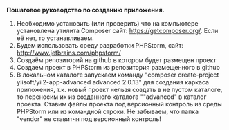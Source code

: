 **Пошаговое руководство по созданию приложения.**

1. Необходимо установить (или проверить) что на компьютере установлена утилита Composer
сайт: https://getcomposer.org/.
Если её нет, то устанавливаем.
2. Будем использовать среду разработки PHPStorm, сайт: http://www.jetbrains.com/phpstorm/
3. Создаём репозиторий на github в котором будет размещен проект
4. Создаем проект в PHPStorm из репозитория размещенного в github
5. В локальном каталоге запускаем команду "composer create-project yiisoft/yii2-app-advanced advanced 2.0.13" для создания каркаса приложения, т.к. новый проект нельзя создать в не пустом каталоге, то переносим их из созданного каталога ""advanced" в каталог проекта.
Ставим файлы проекта под версионный контроль из среды PHPStorm или из командной строки.
Не забываем, что папка "vendor" не ставитчя под версионный контроль!
